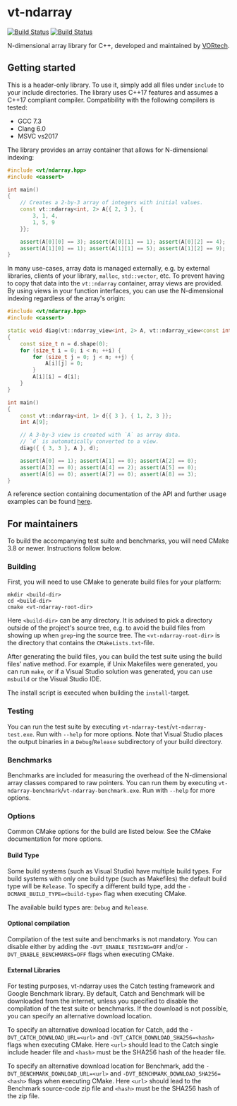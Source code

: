 vt-ndarray
==========

[![Build Status](https://travis-ci.org/vortechbv/vt-ndarray.svg?branch=master)](https://travis-ci.org/vortechbv/vt-ndarray)
[![Build Status](https://ci.appveyor.com/api/projects/status/github/vortechbv/vt-ndarray?branch=master&svg=true)](https://ci.appveyor.com/project/elius1/vt-ndarray/branch/master)

N-dimensional array library for C++, developed and maintained by [VORtech](https://vortech.nl/).

Getting started
---------------

This is a header-only library. To use it, simply add all files under `include` to your include directories. The library uses C++17 features and assumes a C++17 compliant compiler. Compatibility with the following compilers is tested:

- GCC 7.3
- Clang 6.0
- MSVC vs2017

The library provides an array container that allows for N-dimensional indexing:

```c++
#include <vt/ndarray.hpp>
#include <cassert>

int main()
{
    // Creates a 2-by-3 array of integers with initial values.
    const vt::ndarray<int, 2> A{{ 2, 3 }, {
        3, 1, 4,
        1, 5, 9
    }};

    assert(A[0][0] == 3); assert(A[0][1] == 1); assert(A[0][2] == 4);
    assert(A[1][0] == 1); assert(A[1][1] == 5); assert(A[1][2] == 9);
}
```

In many use-cases, array data is managed externally, e.g. by external libraries, clients of your library, `malloc`, `std::vector`, etc. To prevent having to copy that data into the `vt::ndarray` container, array views are provided. By using views in your function interfaces, you can use the N-dimensional indexing regardless of the array's origin:

```c++
#include <vt/ndarray.hpp>
#include <cassert>

static void diag(vt::ndarray_view<int, 2> A, vt::ndarray_view<const int, 1> d)
{
    const size_t n = d.shape(0);
    for (size_t i = 0; i < n; ++i) {
        for (size_t j = 0; j < n; ++j) {
            A[i][j] = 0;
        }
        A[i][i] = d[i];
    }
}

int main()
{
    const vt::ndarray<int, 1> d{{ 3 }, { 1, 2, 3 }};
    int A[9];

    // A 3-by-3 view is created with `A` as array data.
    // `d` is automatically converted to a view.
    diag({ { 3, 3 }, A }, d);

    assert(A[0] == 1); assert(A[1] == 0); assert(A[2] == 0);
    assert(A[3] == 0); assert(A[4] == 2); assert(A[5] == 0);
    assert(A[6] == 0); assert(A[7] == 0); assert(A[8] == 3);
}
```

A reference section containing documentation of the API and further usage examples can be found [here](doc/vt/ndarray/readme.md#top).

For maintainers
---------------

To build the accompanying test suite and benchmarks, you will need CMake 3.8 or newer. Instructions follow below.

### Building

First, you will need to use CMake to generate build files for your platform:

```
mkdir <build-dir>
cd <build-dir>
cmake <vt-ndarray-root-dir>
```

Here `<build-dir>` can be any directory. It is advised to pick a directory outside of the project's source tree, e.g. to avoid the build files from showing up when `grep`-ing the source tree. The `<vt-ndarray-root-dir>` is the directory that contains the `CMakeLists.txt`-file.

After generating the build files, you can build the test suite using the build files' native method. For example, if Unix Makefiles were generated, you can run `make`, or if a Visual Studio solution was generated, you can use `msbuild` or the Visual Studio IDE.

The install script is executed when building the `install`-target.

### Testing

You can run the test suite by executing `vt-ndarray-test`/`vt-ndarray-test.exe`. Run with `--help` for more options. Note that Visual Studio places the output binaries in a `Debug`/`Release` subdirectory of your build directory.

### Benchmarks

Benchmarks are included for measuring the overhead of the N-dimensional array classes compared to raw pointers. You can run them by executing `vt-ndarray-benchmark`/`vt-ndarray-benchmark.exe`. Run with `--help` for more options.

### Options

Common CMake options for the build are listed below. See the CMake documentation for more options.

#### Build Type

Some build systems (such as Visual Studio) have multiple build types. For build systems with only one build type (such as Makefiles) the default build type will be `Release`. To specify a different build type, add the `-DCMAKE_BUILD_TYPE=<build-type>` flag when executing CMake.

The available build types are: `Debug` and `Release`.

#### Optional compilation

Compilation of the test suite and benchmarks is not mandatory. You can disable either by adding the `-DVT_ENABLE_TESTING=OFF` and/or `-DVT_ENABLE_BENCHMARKS=OFF` flags when executing CMake.

#### External Libraries

For testing purposes, vt-ndarray uses the Catch testing framework and Google Benchmark library. By default, Catch and Benchmark will be downloaded from the internet, unless you specified to disable the compilation of the test suite or benchmarks. If the download is not possible, you can specify an alternative download location.

To specify an alternative download location for Catch, add the `-DVT_CATCH_DOWNLOAD_URL=<url>` and `-DVT_CATCH_DOWNLOAD_SHA256=<hash>` flags when executing CMake. Here `<url>` should lead to the Catch single include header file and `<hash>` must be the SHA256 hash of the header file.

To specify an alternative download location for Benchmark, add the `-DVT_BENCHMARK_DOWNLOAD_URL=<url>` and `-DVT_BENCHMARK_DOWNLOAD_SHA256=<hash>` flags when executing CMake. Here `<url>` should lead to the Benchmark source-code zip file and `<hash>` must be the SHA256 hash of the zip file.
